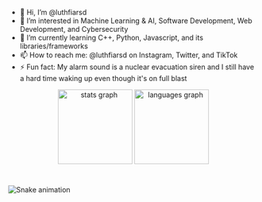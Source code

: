 - 👋 Hi, I’m @luthfiarsd
- 👀 I’m interested in Machine Learning & AI, Software Development, Web Development, and Cybersecurity
- 🌱 I’m currently learning C++, Python, Javascript, and its libraries/frameworks
- 📫 How to reach me: @luthfiarsd on Instagram, Twitter, and TikTok
- ⚡ Fun fact: My alarm sound is a nuclear evacuation siren and I still have a hard time waking up even though it's on full blast

<div align="center">
  <img src="https://github-readme-stats.vercel.app/api?username=luthfiarsd&hide_title=false&hide_rank=false&show_icons=true&include_all_commits=true&count_private=true&disable_animations=false&theme=dracula&locale=en&hide_border=false" height="150" alt="stats graph"  />
  <img src="https://github-readme-stats.vercel.app/api/top-langs?username=luthfiarsd&locale=en&hide_title=false&layout=compact&card_width=320&langs_count=5&theme=dracula&hide_border=false" height="150" alt="languages graph"  />
</div>

###

<br clear="both">

<img src="https://raw.githubusercontent.com/luthfiarsd/luthfiarsd/output/snake.svg" alt="Snake animation" />

###
<!---
luthfiarsd/luthfiarsd is a ✨ special ✨ repository because its `README.md` (this file) appears on your GitHub profile.
You can click the Preview link to take a look at your changes.
--->
